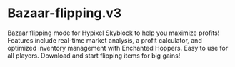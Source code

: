 # Bazaar-flipping.v3
Bazaar flipping mode for Hypixel Skyblock to help you maximize profits! Features include real-time market analysis, a profit calculator, and optimized inventory management with Enchanted Hoppers. Easy to use for all players. Download and start flipping items for big gains!
